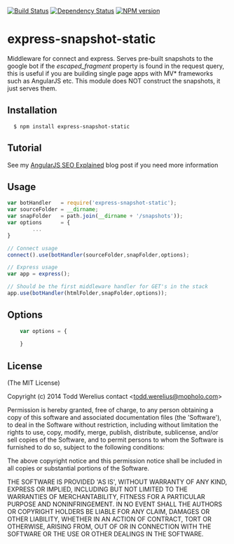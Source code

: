 [![Build Status](https://secure.travis-ci.org/Todd-Werelius/connect-fragment.png)](http://travis-ci.org/Todd-Werelius/express-snapshot-static)
[![Dependency Status](https://gemnasium.com/Todd-Werelius/connect-fragment.png)](https://gemnasium.com/Todd-Werelius/express-snapshot-static)
[![NPM version](https://badge.fury.io/js/express-snapshot-static.png)](http://badge.fury.io/js/express-snapshot-static)

# express-snapshot-static

Middleware for connect and express.  Serves pre-built snapshots to the google bot if the
_escaped_fragment_ property is found in the request query, this is useful if you are building single page apps with MV*
frameworks such as AngularJS etc.  This module does NOT construct the snapshots, it just serves them. 

## Installation

	  $ npm install express-snapshot-static

## Tutorial
See my [AngularJS SEO Explained](http://mofodv/anfularjs-seo) blog post if you need more information


## Usage

```javascript
var botHandler   = require('express-snapshot-static');
var sourceFolder = __dirname;
var snapFolder   = path.join(__dirname + '/snapshots'));
var options      = {
        ...
}

// Connect usage
connect().use(botHandler(sourceFolder,snapFolder,options);

// Express usage
var app = express();

// Should be the first middleware handler for GET's in the stack
app.use(botHandler(htmlFolder,snapFolder,options));

```

## Options

```javascript
    var options = {
    	
    }	
```

## License 

(The MIT License)

Copyright (c) 2014 Todd Werelius contact &lt;todd.werelius@mopholo.com&gt;

Permission is hereby granted, free of charge, to any person obtaining
a copy of this software and associated documentation files (the
'Software'), to deal in the Software without restriction, including
without limitation the rights to use, copy, modify, merge, publish,
distribute, sublicense, and/or sell copies of the Software, and to
permit persons to whom the Software is furnished to do so, subject to
the following conditions:

The above copyright notice and this permission notice shall be
included in all copies or substantial portions of the Software.

THE SOFTWARE IS PROVIDED 'AS IS', WITHOUT WARRANTY OF ANY KIND,
EXPRESS OR IMPLIED, INCLUDING BUT NOT LIMITED TO THE WARRANTIES OF
MERCHANTABILITY, FITNESS FOR A PARTICULAR PURPOSE AND NONINFRINGEMENT.
IN NO EVENT SHALL THE AUTHORS OR COPYRIGHT HOLDERS BE LIABLE FOR ANY
CLAIM, DAMAGES OR OTHER LIABILITY, WHETHER IN AN ACTION OF CONTRACT,
TORT OR OTHERWISE, ARISING FROM, OUT OF OR IN CONNECTION WITH THE
SOFTWARE OR THE USE OR OTHER DEALINGS IN THE SOFTWARE.


